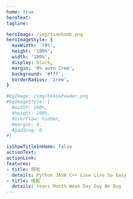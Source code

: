 ```yaml
---
home: true
heroText: 
tagline: 

heroImage: /img/timebomb.png
heroImageStyle: {
  maxWidth: '70%',
  height: '100%',
  width: '100%',
  display: block,
  margin: '0% auto 2rem',
  background: '#fff',
  borderRadius: '1rem',
}

#bgImage: /img/Ekko&Powder.png
#bgImageStyle: {
  #width: 100%,
  #height: 100%,
  #overflow: hidden,
  #margin: 0,
  #padding: 0
#}

isShowTitleInHome: false
actionText:
actionLink:
features:
- title: 啊哈
  details: Python JAVA C++ Line Line So Easy
- title: 哦豁
  details: Years Month Week Day Day No Bug
---
```


